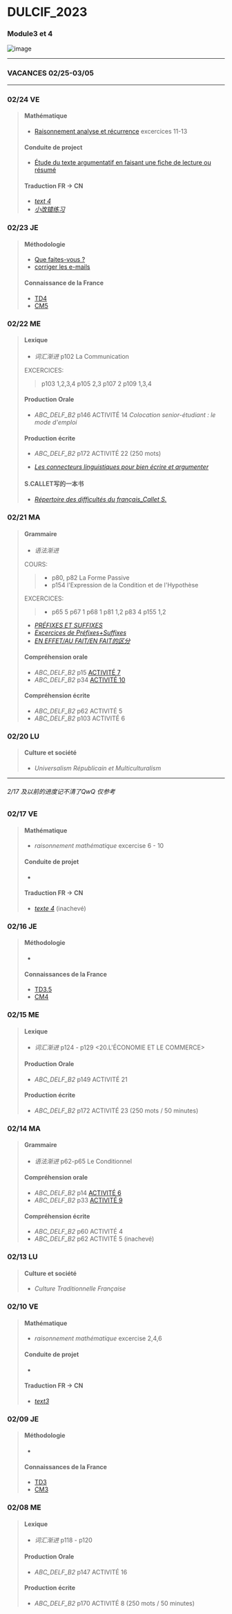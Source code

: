 # DULCIF_2023
### Module3 et 4
![image](schedule.jpg)

***
### VACANCES 02/25-03/05
***
### 02/24 VE
> #### Mathématique
> - [Raisonnement analyse et récurrence](Mathématique/C1_Logique%20et%20raisonnement.pdf) excercices 11-13
>
> #### Conduite de project
> - [Étude du texte argumentatif en faisant une fiche de lecture ou résumé](www.espacefrancais.com/analyser-un-texte-argumentatif/#a3)
>
> #### Traduction FR -> CN
> - [*text 4*](TraductionFR_CHINOIS/texte%204.pdf)
> - [*小改错练习*](TraductionFR_CHINOIS/2.24翻译.pdf)

### 02/23 JE
> #### Méthodologie
>  - [Que faites-vous ?](Méthodologie/situations%20.pdf)
>  - [corriger les e-mails](Méthodologie/Corriger%20les%20e-mails%20.pdf)
>
> #### Connaissance de la France
>  - [TD4](Connaissance_de_la_France/TD4.pdf)
>  - [CM5](Connaissance_de_la_France/DULCIF%20module%203%20CM5%20la%20ReÌforme%20protestante%20et%20les%20guerres%20de%20religion.pdf)
>





### 02/22 ME
> #### Lexique
> - *词汇渐进*  p102 La Communication
> 
> EXCERCICES:
>> p103 1,2,3,4
>> p105 2,3
>> p107 2
>> p109 1,3,4
>  
> #### Production Orale
> - *ABC_DELF_B2* p146 ACTIVITÉ 14 *Colocation senior-étudiant : le mode d'emploi*
> #### Production écrite
> - *ABC_DELF_B2* p172 ACTIVITÉ 22 (250 mots)
>
> - [*Les connecteurs linguistiques pour bien écrire et argumenter*](Compréhension_Orale_Ecrite/Les%20%20connecteurs%20%20linguistiques%20.pdf)
>
> #### S.CALLET写的一本书
> - [*Répertoire des difficultés du français_Callet S.*](Production_Orale_Ecrite/Répertoire%20des%20difficultés%20du%20français_Callet%20S..pdf)



### 02/21 MA
> #### Grammaire
> - *语法渐进* 
> 
> COURS:
>>   - p80, p82 La Forme Passive
>>   - p154 l'Expression de la Condition et de l'Hypothèse
>
> EXCERCICES:
>>   - p65 5
>>   p67 1
>>   p68 1
>>   p81 1,2
>>   p83 4
>>   p155 1,2
>
> - [*PRÉFIXES ET SUFFIXES*](Grammaire/PRINCIPAUX%20PREFIXES%20ETSUFFIXES.docx)
> - [*Excercices de Préfixes+Suffixes*](Grammaire/Préfixes_Suffixes_Radicaux_exercices.docx)
> - [*EN EFFET/AU FAIT/EN FAIT的区分*](Grammaire/21.2.docx)
> #### Compréhension orale
> - *ABC_DELF_B2* p15 [ACTIVITÉ 7](Compréhension_Orale_Ecrite/audio/DELFB2_CO_P07_activite07_Bonnotte_Noirmoutier.MP3) 
> - *ABC_DELF_B2* p34 [ACTIVITÉ 10](Compréhension_Orale_Ecrite/audio/DELFB2_CO_P32_activite10_sexe%20desenfants.MP3)
> #### Compréhension écrite
> - *ABC_DELF_B2* p62 ACTIVITÉ 5
> - *ABC_DELF_B2* p103 ACTIVITÉ 6


### 02/20 LU
> #### Culture et société
> - *Universalism Républicain et Multiculturalism*

---
###### 2/17 及以前的进度记不清了QwQ 仅参考
### 02/17 VE
> #### Mathématique
> - *raisonnement mathématique* excercise 6 - 10
> #### Conduite de projet
> -
> #### Traduction FR -> CN
> - [*texte 4*](TraductionFR_CHINOIS/texte%204.pdf) (inachevé)



### 02/16 JE
> #### Méthodologie
> -
> #### Connaissances de la France
> - [TD3.5](Connaissance_de_la_France/TD3.5.pdf)
> - [CM4](Connaissance_de_la_France/DULCIF%20module%203%20CM4%20la%20renaissance%20europeÌenne.pdf)


### 02/15 ME
> #### Lexique
> - *词汇渐进* p124 - p129 <20.L'ÉCONOMIE ET LE COMMERCE>
> #### Production Orale
> - *ABC_DELF_B2* p149 ACTIVITÉ 21
> #### Production écrite
> - *ABC_DELF_B2* p172 ACTIVITÉ 23  (250 mots / 50 minutes)


### 02/14 MA
> #### Grammaire
> - *语法渐进* p62-p65 Le Conditionnel
> #### Compréhension orale
> - *ABC_DELF_B2* p14 [ACTIVITÉ 6](Compréhension_Orale_Ecrite/audio/DELFB2_CO_P06_activite06_medicaments.MP3)
> - *ABC_DELF_B2* p33 [ACTIVITÉ 9](Compréhension_Orale_Ecrite/audio/DELFB2_CO_P31_activite09_Reseausemences%20nat.MP3)
> #### Compréhension écrite
> - *ABC_DELF_B2* p60 ACTIVITÉ 4
> - *ABC_DELF_B2* p62 ACTIVITÉ 5 (inachevé)





### 02/13 LU
> #### Culture et société
> - *Culture Traditionnelle Française*






### 02/10 VE
> #### Mathématique
> - *raisonnement mathématique* excercise 2,4,6
> #### Conduite de projet
>  - 
> #### Traduction FR -> CN
> - [*text3*](TraductionFR_CHINOIS/texte%203.pdf)




### 02/09 JE
> #### Méthodologie
> - 
> #### Connaissances de la France
> - [TD3](Connaissance_de_la_France/TD3.pdf)
> - [CM3](Connaissance_de_la_France/DULCIF%20module%203%20CM3%20Une%20Europe%20judeo%20-chrétienne%20_%20.pdf)




### 02/08 ME
> #### Lexique
> - *词汇渐进* p118 - p120
> #### Production Orale
> - *ABC_DELF_B2* p147 ACTIVITÉ 16
> #### Production écrite
> - *ABC_DELF_B2* p170 ACTIVITÉ 8 (250 mots / 50 minutes)

